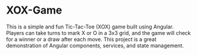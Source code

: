 # XOX-Game
 This is a simple and fun Tic-Tac-Toe (XOX) game built using Angular. Players can take turns to mark X or O in a 3x3 grid, and the game will check for a winner or a draw after each move. This project is a great demonstration of Angular components, services, and state management.
